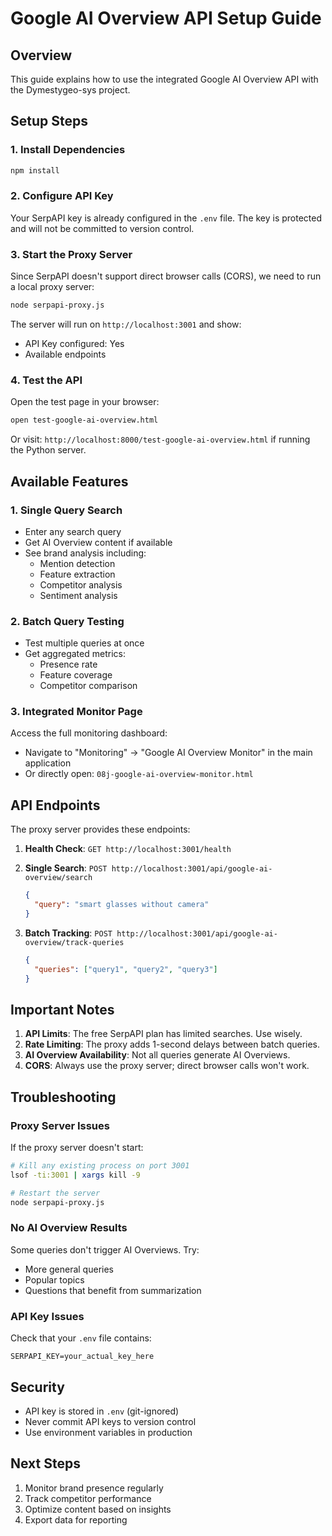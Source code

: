 # Google AI Overview API Setup Guide

## Overview
This guide explains how to use the integrated Google AI Overview API with the Dymestygeo-sys project.

## Setup Steps

### 1. Install Dependencies
```bash
npm install
```

### 2. Configure API Key
Your SerpAPI key is already configured in the `.env` file. The key is protected and will not be committed to version control.

### 3. Start the Proxy Server
Since SerpAPI doesn't support direct browser calls (CORS), we need to run a local proxy server:

```bash
node serpapi-proxy.js
```

The server will run on `http://localhost:3001` and show:
- API Key configured: Yes
- Available endpoints

### 4. Test the API
Open the test page in your browser:
```bash
open test-google-ai-overview.html
```

Or visit: `http://localhost:8000/test-google-ai-overview.html` if running the Python server.

## Available Features

### 1. Single Query Search
- Enter any search query
- Get AI Overview content if available
- See brand analysis including:
  - Mention detection
  - Feature extraction
  - Competitor analysis
  - Sentiment analysis

### 2. Batch Query Testing
- Test multiple queries at once
- Get aggregated metrics:
  - Presence rate
  - Feature coverage
  - Competitor comparison

### 3. Integrated Monitor Page
Access the full monitoring dashboard:
- Navigate to "Monitoring" → "Google AI Overview Monitor" in the main application
- Or directly open: `08j-google-ai-overview-monitor.html`

## API Endpoints

The proxy server provides these endpoints:

1. **Health Check**: `GET http://localhost:3001/health`
2. **Single Search**: `POST http://localhost:3001/api/google-ai-overview/search`
   ```json
   {
     "query": "smart glasses without camera"
   }
   ```

3. **Batch Tracking**: `POST http://localhost:3001/api/google-ai-overview/track-queries`
   ```json
   {
     "queries": ["query1", "query2", "query3"]
   }
   ```

## Important Notes

1. **API Limits**: The free SerpAPI plan has limited searches. Use wisely.
2. **Rate Limiting**: The proxy adds 1-second delays between batch queries.
3. **AI Overview Availability**: Not all queries generate AI Overviews.
4. **CORS**: Always use the proxy server; direct browser calls won't work.

## Troubleshooting

### Proxy Server Issues
If the proxy server doesn't start:
```bash
# Kill any existing process on port 3001
lsof -ti:3001 | xargs kill -9

# Restart the server
node serpapi-proxy.js
```

### No AI Overview Results
Some queries don't trigger AI Overviews. Try:
- More general queries
- Popular topics
- Questions that benefit from summarization

### API Key Issues
Check that your `.env` file contains:
```
SERPAPI_KEY=your_actual_key_here
```

## Security
- API key is stored in `.env` (git-ignored)
- Never commit API keys to version control
- Use environment variables in production

## Next Steps
1. Monitor brand presence regularly
2. Track competitor performance
3. Optimize content based on insights
4. Export data for reporting